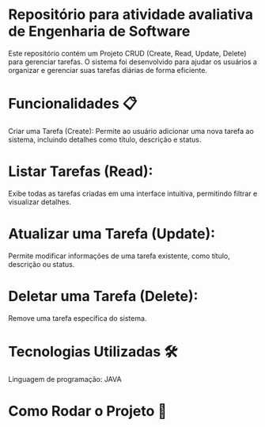 # Repositório para atividade avaliativa de Engenharia de Software
Este repositório contém um Projeto CRUD (Create, Read, Update, Delete) para gerenciar tarefas. O sistema foi desenvolvido para ajudar os usuários a organizar e gerenciar suas tarefas diárias de forma eficiente.

# Funcionalidades 📋
Criar uma Tarefa (Create):
Permite ao usuário adicionar uma nova tarefa ao sistema, incluindo detalhes como título, descrição e status.

# Listar Tarefas (Read):
Exibe todas as tarefas criadas em uma interface intuitiva, permitindo filtrar e visualizar detalhes.

# Atualizar uma Tarefa (Update):
Permite modificar informações de uma tarefa existente, como título, descrição ou status.

# Deletar uma Tarefa (Delete):
Remove uma tarefa específica do sistema.

# Tecnologias Utilizadas 🛠️
Linguagem de programação: JAVA

# Como Rodar o Projeto 🚀
